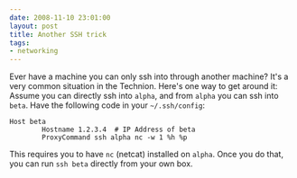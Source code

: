 ```yaml
---
date: 2008-11-10 23:01:00
layout: post
title: Another SSH trick
tags:
- networking
---
```


Ever have a machine you can only ssh into through another machine? It's a very
common situation in the Technion. Here's one way to get around it: Assume you
can directly ssh into `alpha`, and from `alpha` you can ssh into `beta`. Have
the following code in your `~/.ssh/config`:  
    
    Host beta
            Hostname 1.2.3.4  # IP Address of beta
            ProxyCommand ssh alpha nc -w 1 %h %p

This requires you to have `nc` (netcat) installed on `alpha`. Once you do that,
you can run `ssh beta` directly from your own box.
